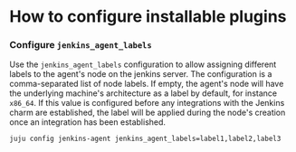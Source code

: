 # How to configure installable plugins

### Configure `jenkins_agent_labels`

Use the `jenkins_agent_labels` configuration to allow assigning different labels to the agent's node on the jenkins server.
The configuration is a comma-separated list of node labels. If empty, the agent's node will have the underlying machine's architecture as a label by default, for instance `x86_64`. If this value is configured before any integrations with the Jenkins charm are established, the label will be applied during the node's creation once an integration has been established.

```
juju config jenkins-agent jenkins_agent_labels=label1,label2,label3
```
